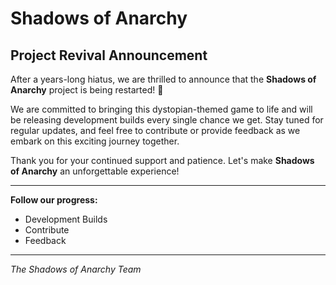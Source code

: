# Shadows of Anarchy

## Project Revival Announcement

After a years-long hiatus, we are thrilled to announce that the **Shadows of Anarchy** project is being restarted! 🎉

We are committed to bringing this dystopian-themed game to life and will be releasing development builds every single chance we get. Stay tuned for regular updates, and feel free to contribute or provide feedback as we embark on this exciting journey together.

Thank you for your continued support and patience. Let's make **Shadows of Anarchy** an unforgettable experience!

---

**Follow our progress:**
- Development Builds
- Contribute
- Feedback

---

*The Shadows of Anarchy Team*
